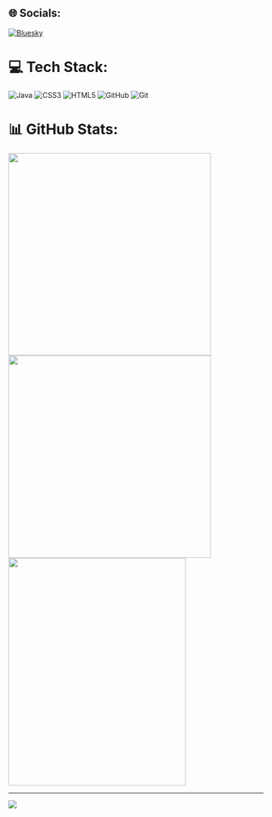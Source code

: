 ## 🌐 Socials:
[![Bluesky](https://img.shields.io/badge/bluesky-0285FF?style=for-the-badge&logo=bluesky&logoColor=%23FFFFFF)](https://bsky.app/profile/Suzune) 

# 💻 Tech Stack:
![Java](https://img.shields.io/badge/java-%23ED8B00.svg?style=for-the-badge&logo=openjdk&logoColor=white) 
![CSS3](https://img.shields.io/badge/css3-%231572B6.svg?style=for-the-badge&logo=css3&logoColor=white) 
![HTML5](https://img.shields.io/badge/html5-%23E34F26.svg?style=for-the-badge&logo=html5&logoColor=white) 
![GitHub](https://img.shields.io/badge/github-%23121011.svg?style=for-the-badge&logo=github&logoColor=white) 
![Git](https://img.shields.io/badge/git-%23F05033.svg?style=for-the-badge&logo=git&logoColor=white)

# 📊 GitHub Stats:
<img src="https://github-readme-stats.vercel.app/api?username=Suzune705&theme=dracula&hide_border=false&include_all_commits=false&count_private=false" width="400"/><br/>
<img src="https://nirzak-streak-stats.vercel.app/?user=Suzune705&theme=dracula&hide_border=false" width="400"/><br/>
<img src="https://github-readme-stats.vercel.app/api/top-langs/?username=Suzune705&theme=dracula&hide_border=false&include_all_commits=false&count_private=false&layout=compact" width="350" height="450"/>

---
[![](https://visitcount.itsvg.in/api?id=Suzune705&icon=0&color=0)](https://visitcount.itsvg.in)
